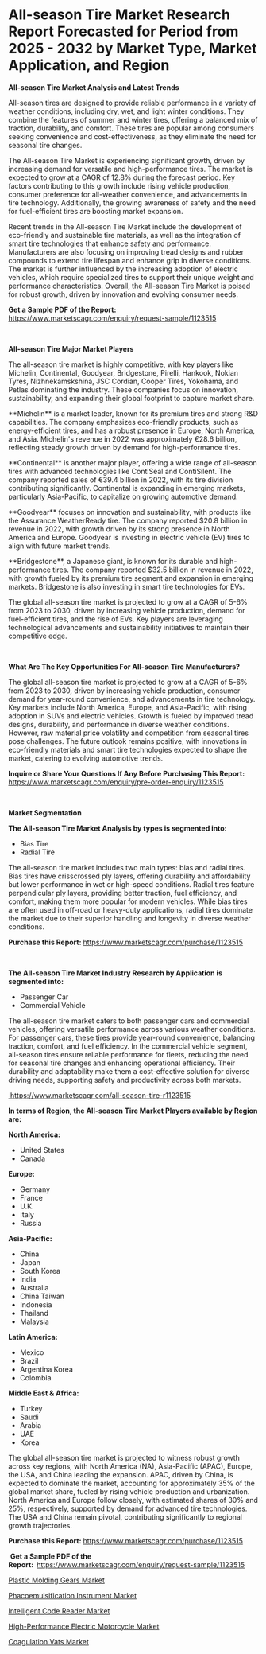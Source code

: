 <p><h1>All-season Tire Market Research Report Forecasted for Period from 2025 -  2032 by Market Type, Market Application, and Region</h1></p><p><strong>All-season Tire Market Analysis and Latest Trends</strong></p>
<p><p>All-season tires are designed to provide reliable performance in a variety of weather conditions, including dry, wet, and light winter conditions. They combine the features of summer and winter tires, offering a balanced mix of traction, durability, and comfort. These tires are popular among consumers seeking convenience and cost-effectiveness, as they eliminate the need for seasonal tire changes.</p><p>The All-season Tire Market is experiencing significant growth, driven by increasing demand for versatile and high-performance tires. The market is expected to grow at a CAGR of 12.8% during the forecast period. Key factors contributing to this growth include rising vehicle production, consumer preference for all-weather convenience, and advancements in tire technology. Additionally, the growing awareness of safety and the need for fuel-efficient tires are boosting market expansion.</p><p>Recent trends in the All-season Tire Market include the development of eco-friendly and sustainable tire materials, as well as the integration of smart tire technologies that enhance safety and performance. Manufacturers are also focusing on improving tread designs and rubber compounds to extend tire lifespan and enhance grip in diverse conditions. The market is further influenced by the increasing adoption of electric vehicles, which require specialized tires to support their unique weight and performance characteristics. Overall, the All-season Tire Market is poised for robust growth, driven by innovation and evolving consumer needs.</p></p>
<p><strong>Get a Sample PDF of the Report:&nbsp;</strong> <a href="https://www.marketscagr.com/enquiry/request-sample/1123515?utm_campaign=2014&utm_medium=2&utm_source=Github&utm_content=ia&utm_term=24012025&utm_id=all-season-tire">https://www.marketscagr.com/enquiry/request-sample/1123515</a></p>
<p>&nbsp;</p>
<p><strong>All-season Tire Major Market Players</strong></p>
<p><p>The all-season tire market is highly competitive, with key players like Michelin, Continental, Goodyear, Bridgestone, Pirelli, Hankook, Nokian Tyres, Nizhnekamskshina, JSC Cordian, Cooper Tires, Yokohama, and Petlas dominating the industry. These companies focus on innovation, sustainability, and expanding their global footprint to capture market share.</p><p>**Michelin** is a market leader, known for its premium tires and strong R&D capabilities. The company emphasizes eco-friendly products, such as energy-efficient tires, and has a robust presence in Europe, North America, and Asia. Michelin's revenue in 2022 was approximately €28.6 billion, reflecting steady growth driven by demand for high-performance tires.</p><p>**Continental** is another major player, offering a wide range of all-season tires with advanced technologies like ContiSeal and ContiSilent. The company reported sales of €39.4 billion in 2022, with its tire division contributing significantly. Continental is expanding in emerging markets, particularly Asia-Pacific, to capitalize on growing automotive demand.</p><p>**Goodyear** focuses on innovation and sustainability, with products like the Assurance WeatherReady tire. The company reported $20.8 billion in revenue in 2022, with growth driven by its strong presence in North America and Europe. Goodyear is investing in electric vehicle (EV) tires to align with future market trends.</p><p>**Bridgestone**, a Japanese giant, is known for its durable and high-performance tires. The company reported $32.5 billion in revenue in 2022, with growth fueled by its premium tire segment and expansion in emerging markets. Bridgestone is also investing in smart tire technologies for EVs.</p><p>The global all-season tire market is projected to grow at a CAGR of 5-6% from 2023 to 2030, driven by increasing vehicle production, demand for fuel-efficient tires, and the rise of EVs. Key players are leveraging technological advancements and sustainability initiatives to maintain their competitive edge.</p></p>
<p>&nbsp;</p>
<p><strong>What Are The Key Opportunities For All-season Tire Manufacturers?</strong></p>
<p><p>The global all-season tire market is projected to grow at a CAGR of 5-6% from 2023 to 2030, driven by increasing vehicle production, consumer demand for year-round convenience, and advancements in tire technology. Key markets include North America, Europe, and Asia-Pacific, with rising adoption in SUVs and electric vehicles. Growth is fueled by improved tread designs, durability, and performance in diverse weather conditions. However, raw material price volatility and competition from seasonal tires pose challenges. The future outlook remains positive, with innovations in eco-friendly materials and smart tire technologies expected to shape the market, catering to evolving automotive trends.</p></p>
<p><strong>Inquire or Share Your Questions If Any Before Purchasing This Report:</strong> <a href="https://www.marketscagr.com/enquiry/pre-order-enquiry/1123515?utm_campaign=2014&utm_medium=2&utm_source=Github&utm_content=ia&utm_term=24012025&utm_id=all-season-tire">https://www.marketscagr.com/enquiry/pre-order-enquiry/1123515</a></p>
<p>&nbsp;</p>
<p><strong>Market Segmentation</strong></p>
<p><strong>The All-season Tire Market Analysis by types is segmented into:</strong></p>
<p><ul><li>Bias Tire</li><li>Radial Tire</li></ul></p>
<p><p>The all-season tire market includes two main types: bias and radial tires. Bias tires have crisscrossed ply layers, offering durability and affordability but lower performance in wet or high-speed conditions. Radial tires feature perpendicular ply layers, providing better traction, fuel efficiency, and comfort, making them more popular for modern vehicles. While bias tires are often used in off-road or heavy-duty applications, radial tires dominate the market due to their superior handling and longevity in diverse weather conditions.</p></p>
<p><strong>Purchase this Report:&nbsp;</strong><a href="https://www.marketscagr.com/purchase/1123515?utm_campaign=2014&utm_medium=2&utm_source=Github&utm_content=ia&utm_term=24012025&utm_id=all-season-tire">https://www.marketscagr.com/purchase/1123515</a></p>
<p>&nbsp;</p>
<p><strong>The All-season Tire Market Industry Research by Application is segmented into:</strong></p>
<p><ul><li>Passenger Car</li><li>Commercial Vehicle</li></ul></p>
<p><p>The all-season tire market caters to both passenger cars and commercial vehicles, offering versatile performance across various weather conditions. For passenger cars, these tires provide year-round convenience, balancing traction, comfort, and fuel efficiency. In the commercial vehicle segment, all-season tires ensure reliable performance for fleets, reducing the need for seasonal tire changes and enhancing operational efficiency. Their durability and adaptability make them a cost-effective solution for diverse driving needs, supporting safety and productivity across both markets.</p></p>
<p><a href="https://www.marketscagr.com/all-season-tire-r1123515?utm_campaign=2014&utm_medium=2&utm_source=Github&utm_content=ia&utm_term=24012025&utm_id=all-season-tire">&nbsp;https://www.marketscagr.com/all-season-tire-r1123515</a></p>
<p><strong>In terms of Region, the All-season Tire Market Players available by Region are:</strong></p>
<p>
    <p> <strong> North America: </strong>
        <ul>
            <li>United States</li>
            <li>Canada</li>
        </ul>
        </p> 
    <p> <strong> Europe: </strong>
        <ul>
            <li>Germany</li>
            <li>France</li>
            <li>U.K.</li>
            <li>Italy</li>
            <li>Russia</li>
        </ul>
        </p> 
    <p> <strong> Asia-Pacific: </strong>
        <ul>
            <li>China</li>
            <li>Japan</li>
            <li>South Korea</li>
            <li>India</li>
            <li>Australia</li>
            <li>China Taiwan</li>
            <li>Indonesia</li>
            <li>Thailand</li>
            <li>Malaysia</li>
        </ul>
        </p> 
    <p> <strong> Latin America: </strong>
        <ul>
            <li>Mexico</li>
            <li>Brazil</li>
            <li>Argentina Korea</li>
            <li>Colombia</li>
        </ul>
        </p> 
    <p> <strong> Middle East & Africa: </strong>
        <ul>
            <li>Turkey</li>
            <li>Saudi</li>
            <li>Arabia</li>
            <li>UAE</li>
            <li>Korea</li>
        </ul>
    </p>
    </p>
<p><p>The global all-season tire market is projected to witness robust growth across key regions, with North America (NA), Asia-Pacific (APAC), Europe, the USA, and China leading the expansion. APAC, driven by China, is expected to dominate the market, accounting for approximately 35% of the global market share, fueled by rising vehicle production and urbanization. North America and Europe follow closely, with estimated shares of 30% and 25%, respectively, supported by demand for advanced tire technologies. The USA and China remain pivotal, contributing significantly to regional growth trajectories.</p></p>
<p><strong>Purchase this Report: </strong><a href="https://www.marketscagr.com/purchase/1123515?utm_campaign=2014&utm_medium=2&utm_source=Github&utm_content=ia&utm_term=24012025&utm_id=all-season-tire">https://www.marketscagr.com/purchase/1123515</a></p>
<p>&nbsp;<strong>Get a Sample PDF of the Report:&nbsp;&nbsp;</strong><a href="https://www.marketscagr.com/enquiry/request-sample/1123515?utm_campaign=2014&utm_medium=2&utm_source=Github&utm_content=ia&utm_term=24012025&utm_id=all-season-tire">https://www.marketscagr.com/enquiry/request-sample/1123515</a></p>
<p><strong></strong></p>
<p><p><a href="https://www.linkedin.com/pulse/global-regional-expansion-plastic-molding-gears-market-soosc?utm_campaign=2014&utm_medium=2&utm_source=Github&utm_content=ia&utm_term=24012025&utm_id=all-season-tire">Plastic Molding Gears Market</a></p><p><a href="https://www.linkedin.com/pulse/phacoemulsification-instrument-market-soar-56-cagr-from-2025-cvhme?utm_campaign=2014&utm_medium=2&utm_source=Github&utm_content=ia&utm_term=24012025&utm_id=all-season-tire">Phacoemulsification Instrument Market</a></p><p><a href="https://www.linkedin.com/pulse/revenue-market-growth-projections-intelligent-code-ksxkc?utm_campaign=2014&utm_medium=2&utm_source=Github&utm_content=ia&utm_term=24012025&utm_id=all-season-tire">Intelligent Code Reader Market</a></p><p><a href="https://github.com/YashRP12/Market-Research-Report-List-7/blob/main/high-performance-electric-motorcycle-market.md?utm_campaign=2014&utm_medium=2&utm_source=Github&utm_content=ia&utm_term=24012025&utm_id=all-season-tire">High-Performance Electric Motorcycle Market</a></p><p><a href="https://www.linkedin.com/pulse/coagulation-vats-market-scope-provide-valuable-information-ck9hf?utm_campaign=2014&utm_medium=2&utm_source=Github&utm_content=ia&utm_term=24012025&utm_id=all-season-tire">Coagulation Vats Market</a></p></p>
